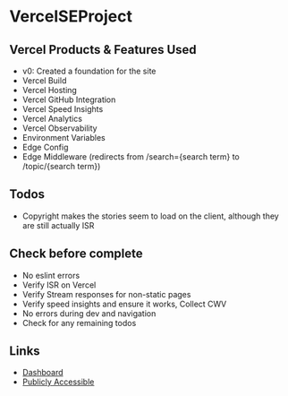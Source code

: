 # VercelSEProject
 
## Vercel Products & Features Used
- v0: Created a foundation for the site
- Vercel Build
- Vercel Hosting
- Vercel GitHub Integration
- Vercel Speed Insights
- Vercel Analytics
- Vercel Observability
- Environment Variables
- Edge Config
- Edge Middleware (redirects from /search={search term} to /topic/{search term})

## Todos
- Copyright makes the stories seem to load on the client, although they are still actually ISR

## Check before complete
- No eslint errors
- Verify ISR on Vercel 
- Verify Stream responses for non-static pages
- Verify speed insights and ensure it works, Collect CWV
- No errors during dev and navigation
- Check for any remaining todos

## Links
- [Dashboard](https://vercel.com/rawwebdesigns-projects/vercel-se-project)
- [Publicly Accessible](https://vercel-se-project.vercel.app/)